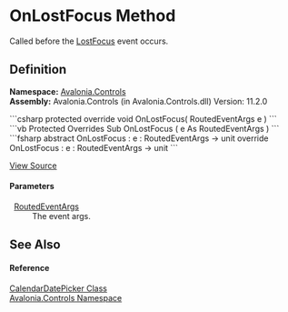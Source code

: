 # OnLostFocus Method


Called before the <a href="E_Avalonia_Input_InputElement_LostFocus">LostFocus</a> event occurs.



## Definition
**Namespace:** <a href="N_Avalonia_Controls">Avalonia.Controls</a>  
**Assembly:** Avalonia.Controls (in Avalonia.Controls.dll) Version: 11.2.0

<Tabs groupId="api-code-preview">
<TabItem value="csharp" label="C#">
```csharp
protected override void OnLostFocus(
	RoutedEventArgs e
)
```
</TabItem>
<TabItem value="vb" label="VB">
```vb
Protected Overrides Sub OnLostFocus ( 
	e As RoutedEventArgs
)
```
</TabItem>
<TabItem value="fsharp" label="F#">
```fsharp
abstract OnLostFocus : 
        e : RoutedEventArgs -> unit 
override OnLostFocus : 
        e : RoutedEventArgs -> unit 
```
</TabItem>
</Tabs>



<a href="https://github.com/AvaloniaUI/Avalonia/tree/master/src/Avalonia.Controls/CalendarDatePicker/CalendarDatePicker.cs#L422" title="View the source code">View Source</a>



#### Parameters
<dl><dt>  <a href="T_Avalonia_Interactivity_RoutedEventArgs">RoutedEventArgs</a></dt><dd>The event args.</dd></dl>

## See Also


#### Reference
<a href="T_Avalonia_Controls_CalendarDatePicker">CalendarDatePicker Class</a>  
<a href="N_Avalonia_Controls">Avalonia.Controls Namespace</a>  

